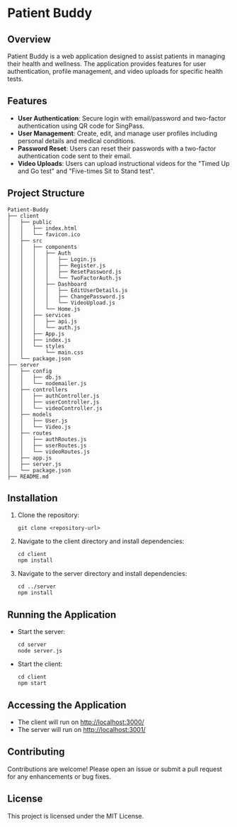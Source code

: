 # Patient Buddy

## Overview
Patient Buddy is a web application designed to assist patients in managing their health and wellness. The application provides features for user authentication, profile management, and video uploads for specific health tests.

## Features
- **User Authentication**: Secure login with email/password and two-factor authentication using QR code for SingPass.
- **User Management**: Create, edit, and manage user profiles including personal details and medical conditions.
- **Password Reset**: Users can reset their passwords with a two-factor authentication code sent to their email.
- **Video Uploads**: Users can upload instructional videos for the "Timed Up and Go test" and "Five-times Sit to Stand test".

## Project Structure
```
Patient-Buddy
├── client
│   ├── public
│   │   ├── index.html
│   │   └── favicon.ico
│   ├── src
│   │   ├── components
│   │   │   ├── Auth
│   │   │   │   ├── Login.js
│   │   │   │   ├── Register.js
│   │   │   │   ├── ResetPassword.js
│   │   │   │   └── TwoFactorAuth.js
│   │   │   ├── Dashboard
│   │   │   │   ├── EditUserDetails.js
│   │   │   │   ├── ChangePassword.js
│   │   │   │   └── VideoUpload.js
│   │   │   └── Home.js
│   │   ├── services
│   │   │   ├── api.js
│   │   │   └── auth.js
│   │   ├── App.js
│   │   ├── index.js
│   │   └── styles
│   │       └── main.css
│   └── package.json
├── server
│   ├── config
│   │   ├── db.js
│   │   └── nodemailer.js
│   ├── controllers
│   │   ├── authController.js
│   │   ├── userController.js
│   │   └── videoController.js
│   ├── models
│   │   ├── User.js
│   │   └── Video.js
│   ├── routes
│   │   ├── authRoutes.js
│   │   ├── userRoutes.js
│   │   └── videoRoutes.js
│   ├── app.js
│   ├── server.js
│   └── package.json
├── README.md
```

## Installation
1. Clone the repository:
   ```
   git clone <repository-url>
   ```
2. Navigate to the client directory and install dependencies:
   ```
   cd client
   npm install
   ```
3. Navigate to the server directory and install dependencies:
   ```
   cd ../server
   npm install
   ```

## Running the Application
- Start the server:
  ```
  cd server
  node server.js
  ```
- Start the client:
  ```
  cd client
  npm start
  ```

## Accessing the Application
- The client will run on [http://localhost:3000/](http://localhost:3000/)
- The server will run on [http://localhost:3001/](http://localhost:3001/)

## Contributing
Contributions are welcome! Please open an issue or submit a pull request for any enhancements or bug fixes.

## License
This project is licensed under the MIT License.